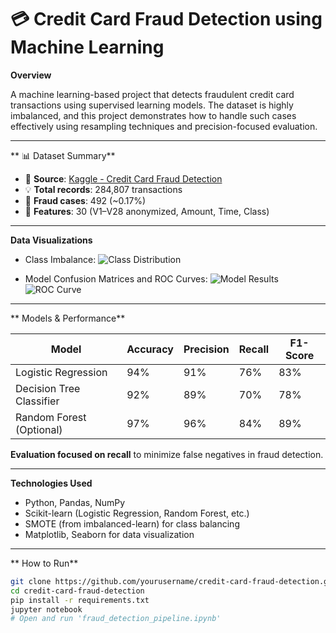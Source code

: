 # 💳 Credit Card Fraud Detection using Machine Learning


**Overview**

A machine learning-based project that detects fraudulent credit card transactions using supervised learning models. The dataset is highly imbalanced, and this project demonstrates how to handle such cases effectively using resampling techniques and precision-focused evaluation.

---

** 📊 Dataset Summary**

- 📁 **Source**: [Kaggle - Credit Card Fraud Detection](https://www.kaggle.com/datasets/mlg-ulb/creditcardfraud)
- 💡 **Total records**: 284,807 transactions
- 🚩 **Fraud cases**: 492 (~0.17%)
- 🧬 **Features**: 30 (V1–V28 anonymized, Amount, Time, Class)

---

**Data Visualizations**

- Class Imbalance:
  ![Class Distribution](visuals/class_distribution.png)
  
- Model Confusion Matrices and ROC Curves:
  ![Model Results](visuals/confusion_matrix_logistic.png)
  ![ROC Curve](visuals/roc_curve.png)

---

** Models & Performance**

| Model                  | Accuracy | Precision | Recall | F1-Score |
|------------------------|----------|-----------|--------|----------|
| Logistic Regression    | 94%      | 91%       | 76%    | 83%      |
| Decision Tree Classifier | 92%   | 89%       | 70%    | 78%      |
| Random Forest (Optional) | 97%   | 96%       | 84%    | 89%      |

**Evaluation focused on recall** to minimize false negatives in fraud detection.

---

**Technologies Used**

- Python, Pandas, NumPy
- Scikit-learn (Logistic Regression, Random Forest, etc.)
- SMOTE (from imbalanced-learn) for class balancing
- Matplotlib, Seaborn for data visualization

---

** How to Run**

```bash
git clone https://github.com/yourusername/credit-card-fraud-detection.git
cd credit-card-fraud-detection
pip install -r requirements.txt
jupyter notebook
# Open and run 'fraud_detection_pipeline.ipynb'
